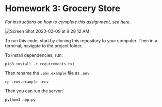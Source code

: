# Homework 3: Grocery Store

_For instructions on how to complete this assignment, see [here](https://github.com/Tech-at-DU/ACS-1220-Authentication-and-Associations/blob/master/Assignments/grocery-store-part-2.md)._

![Screen Shot 2023-02-09 at 9 28 12 AM](https://user-images.githubusercontent.com/112434021/217878030-93dacf0d-9be6-41e0-82c9-9cfa2089168f.png)


To run this code, start by cloning this repository to your computer. Then in a terminal, navigate to the project folder.

To install dependencies, run:

```
pip3 install -r requirements.txt
```

Then rename the `.env.example` file as `.env`:

```
cp .env.example .env
```

Then you can run the server:

```
python3 app.py
```
